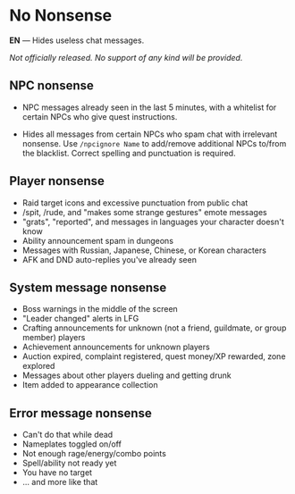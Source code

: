 No Nonsense
==============

**EN** — Hides useless chat messages.

*Not officially released. No support of any kind will be provided.*


NPC nonsense
---------------

- NPC messages already seen in the last 5 minutes, with a whitelist for
  certain NPCs who give quest instructions.

- Hides all messages from certain NPCs who spam chat with irrelevant nonsense.
  Use `/npcignore Name` to add/remove additional NPCs to/from the blacklist.
  Correct spelling and punctuation is required.


Player nonsense
------------------

- Raid target icons and excessive punctuation from public chat
- /spit, /rude, and "makes some strange gestures" emote messages
- "grats", "reported", and messages in languages your character doesn't know
- Ability announcement spam in dungeons
- Messages with Russian, Japanese, Chinese, or Korean characters
- AFK and DND auto-replies you've already seen


System message nonsense
--------------------------

- Boss warnings in the middle of the screen
- "Leader changed" alerts in LFG
- Crafting announcements for unknown (not a friend, guildmate, or group member) players
- Achievement announcements for unknown players
- Auction expired, complaint registered, quest money/XP rewarded, zone explored
- Messages about other players dueling and getting drunk
- Item added to appearance collection


Error message nonsense
-------------------------

- Can't do that while dead
- Nameplates toggled on/off
- Not enough rage/energy/combo points
- Spell/ability not ready yet
- You have no target
- ... and more like that
